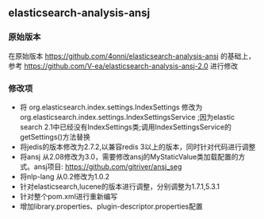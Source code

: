 elasticsearch-analysis-ansj
----------------------------------- 
### 原始版本
在原始版本 https://github.com/4onni/elasticsearch-analysis-ansj 的基础上，参考 https://github.com/V-ea/elasticsearch-analysis-ansj-2.0 进行修改

### 修改项
* 将 org.elasticsearch.index.settings.IndexSettings 修改为 org.elasticsearch.index.settings.IndexSettingsService ;因为elastic search 2.1中已经没有IndexSettings类;调用IndexSettingsService的getSettings()方法替换
* 将jedis的版本修改为2.7.2,以兼容redis 3以上的版本，同时针对代码进行调整
* 将ansj 从2.08修改为3.0，需要修改ansj的MyStaticValue类加载配置的方式。ansj项目: https://github.com/gitriver/ansj_seg
* 将nlp-lang 从0.2修改为1.0.2
* 针对elasticsearch,lucene的版本进行调整，分别调整为1.7.1,5.3.1
* 针对整个pom.xml进行重新编写
* 增加library.properties、plugin-descriptor.properties配置